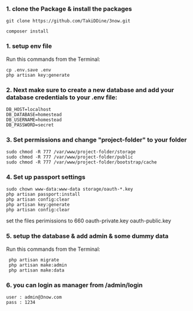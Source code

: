 

### 1. clone the Package & install the packages

```
git clone https://github.com/TakiDDine/3now.git
```
```
composer install
```

### 1. setup env file
   
   Run this commands from the Terminal:

	cp .env.save .env
	php artisan key:generate


### 2. Next make sure to create a new database and add your database credentials to your .env file:

```
DB_HOST=localhost
DB_DATABASE=homestead
DB_USERNAME=homestead
DB_PASSWORD=secret
```
### 3. Set permissions and change "project-folder" to your folder

    sudo chmod -R 777 /var/www/project-folder/storage
    sudo chmod -R 777 /var/www/project-folder/public
    sudo chmod -R 777 /var/www/project-folder/bootstrap/cache

### 4. Set up passport settings
    sudo chown www-data:www-data storage/oauth-*.key
    php artisan passport:install
    php artisan config:clear
    php artisan key:generate
    php artisan config:clear

set the files perimissions to 660
    oauth-private.key
    oauth-public.key

### 5. setup the database & add admin & some dummy data

Run this commands from the Terminal:

	 php artisan migrate
	 php artisan make:admin
	 php artisan make:data
     
### 6. you can login as manager from /admin/login
 
	user : admin@3now.com
	pass : 1234